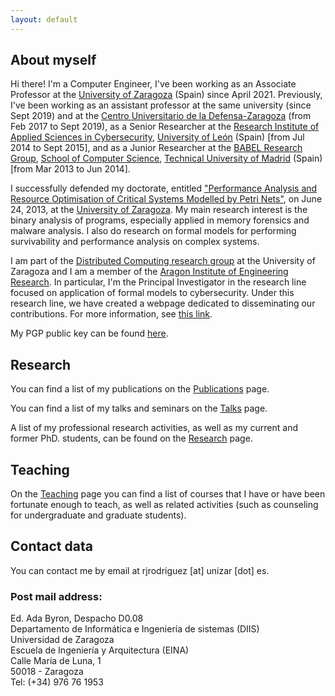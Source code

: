 ```yaml
---
layout: default
---
```


## About myself

Hi there! I'm a Computer Engineer, I've been working as an Associate Professor at the [University of Zaragoza](http://www.unizar.es) (Spain) since April 2021. Previously, I've been working as an assistant professor at the same university (since Sept 2019) and at the [Centro Universitario de la Defensa-Zaragoza](http://cud.unizar.es/) (from Feb 2017 to Sept 2019), as a Senior Researcher at the [Research Institute of Applied Sciences in Cybersecurity](https://riasc.unileon.es/), [University of León](https://www.unileon.es/) (Spain) [from Jul 2014 to Sept 2015], and as a Junior Researcher at the [BABEL Research Group](https://babel.upm.es/), [School of Computer Science](https://www.fi.upm.es/), [Technical University of Madrid](https://www.upm.es/) (Spain) [from Mar 2013 to Jun 2014]. 

I successfully defended my doctorate, entitled ["Performance Analysis and Resource Optimisation of Critical Systems Modelled by Petri Nets"](http://webdiis.unizar.es/~ricardo/files/papers/RJRodriguez-PhD-Thesis.pdf), on June 24, 2013, at the [University of Zaragoza](http://www.unizar.es). My main research interest is the binary analysis of programs, especially applied in memory forensics and malware analysis. I also do research on formal models for performing survivability and performance analysis on complex systems. 

I am part of the [Distributed Computing research group](http://webdiis.unizar.es/DISCO/) at the University of Zaragoza and I am a member of the [Aragon Institute of Engineering Research](https://i3a.unizar.es/en). In particular, I'm the Principal Investigator in the research line focused on application of formal models to cybersecurity. Under this research line, we have created a webpage dedicated to disseminating our contributions. For more information, see [this link](https://reversea.me/).

My PGP public key can be found [here](http://webdiis.unizar.es/~ricardo/files/rjrodriguez.asc).

## Research

You can find a list of my publications on the [Publications](publications) page.

You can find a list of my talks and seminars on the [Talks](talks) page.

A list of my professional research activities, as well as my current and former PhD. students, can be found on the [Research](research) page.

## Teaching

On the [Teaching](teaching) page you can find a list of courses that I have or have been fortunate enough to teach, as well as related activities (such as counseling for undergraduate and graduate students). 

## Contact data

You can contact me by email at rjrodriguez [at] unizar [dot] es. 

### Post mail address:

Ed. Ada Byron, Despacho D0.08\
Departamento de Informática e Ingeniería de sistemas (DIIS)\
Universidad de Zaragoza\
Escuela de Ingeniería y Arquitectura (EINA)\
Calle María de Luna, 1\
50018 - Zaragoza\
Tel: (+34) 976 76 1953

